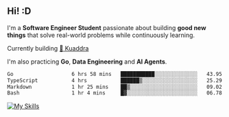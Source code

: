 ## Hi! :D

I'm a **Software Engineer Student** passionate about building **good new things** that solve real-world problems while continuously learning.

Currently building [🎾 Kuaddra](https://kuaddra.com)

I'm also practicing **Go**, **Data Engineering** and **AI Agents**.

<!--START_SECTION:waka-->

```txt
Go                   6 hrs 58 mins   ███████████░░░░░░░░░░░░░░   43.95 %
TypeScript           4 hrs           ██████▒░░░░░░░░░░░░░░░░░░   25.29 %
Markdown             1 hr 25 mins    ██▒░░░░░░░░░░░░░░░░░░░░░░   09.02 %
Bash                 1 hr 4 mins     █▓░░░░░░░░░░░░░░░░░░░░░░░   06.78 %
```

<!--END_SECTION:waka-->
[![My Skills](https://skillicons.dev/icons?i=py,go,java,aws,js,docker,linux)](https://skillicons.dev)
